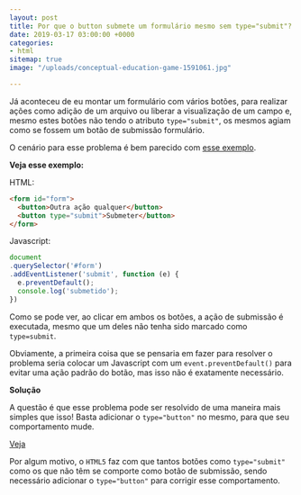 ```yaml
---
layout: post
title: Por que o button submete um formulário mesmo sem type="submit"?
date: 2019-03-17 03:00:00 +0000
categories:
- html
sitemap: true
image: "/uploads/conceptual-education-game-1591061.jpg"

---
```

Já aconteceu de eu montar um formulário com vários botões, para realizar ações como adição de um arquivo ou liberar a visualização de um campo e, mesmo estes botões não tendo o atributo `type="submit"`, os mesmos agiam como se fossem um botão de submissão formulário.

O cenário para esse problema é bem parecido com [esse exemplo](https://codepen.io/wallacemaxters/pen/vPrENK).

**Veja esse exemplo:**

HTML:

```html
<form id="form">
  <button>Outra ação qualquer</button>
  <button type="submit">Submeter</button>
</form>
```

Javascript:

```javascript
document
.querySelector('#form')
.addEventListener('submit', function (e) {
  e.preventDefault();
  console.log('submetido');
})
```

Como se pode ver, ao clicar em ambos os botões, a ação de submissão é executada, mesmo que um deles não tenha sido marcado como `type=submit`.

Obviamente, a primeira coisa que se pensaria em fazer para resolver o problema seria colocar um Javascript com um `event.preventDefault()` para evitar uma ação padrão do botão, mas isso não é exatamente necessário.

**Solução**

A questão é que esse problema pode ser resolvido de uma maneira mais simples que isso!
Basta adicionar o `type="button"` no mesmo, para que seu comportamento mude.

[Veja](https://codepen.io/wallacemaxters/pen/pYKvyO)

Por algum motivo, o `HTML5` faz com que tantos botões como `type="submit"` como os que não têm se comporte como botão de submissão, sendo necessário adicionar o `type="button"` para corrigir esse comportamento.